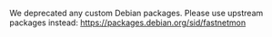 We deprecated any custom Debian packages. Please use upstream packages instead: https://packages.debian.org/sid/fastnetmon 
